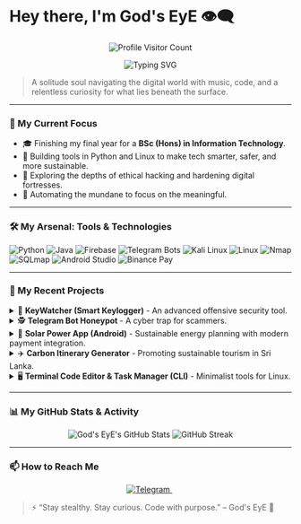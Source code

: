 # Hey there, I'm God's EyE 👁️‍🗨️ 

<p align="center">
  <img src="https://komarev.com/ghpvc/?username=raviy00&color=00FFAA&style=for-the-badge" alt="Profile Visitor Count"/>
</p>
<p align="center">
  <img src="https://readme-typing-svg.herokuapp.com?font=Fira+Code&size=22&pause=1000&color=00FFAA&center=true&width=435&lines=Cybersecurity+Explorer+%F0%9F%94%91;Python+Dev+%7C+Linux+Hacker+%F0%9F%90%9B;Sneakerhead+%F0%9F%91%9F+%7C+Tech+Minimalist;Exploring+Automation+and+Privacy" alt="Typing SVG">
</p>

> A solitude soul navigating the digital world with music, code, and a relentless curiosity for what lies beneath the surface.

---

### 🧠 My Current Focus

- 🎓 Finishing my final year for a **BSc (Hons) in Information Technology**.
- 🔐 Building tools in Python and Linux to make tech smarter, safer, and more sustainable.
- 🐧 Exploring the depths of ethical hacking and hardening digital fortresses.
- 🤖 Automating the mundane to focus on the meaningful.

---

### 🛠️ My Arsenal: Tools & Technologies

<p align-center>
  <img src="https://img.shields.io/badge/Python-3776AB?style=for-the-badge&logo=python&logoColor=white" alt="Python">
  <img src="https://img.shields.io/badge/Java-ED8B00?style=for-the-badge&logo=openjdk&logoColor=white" alt="Java">
  <img src="https://img.shields.io/badge/Firebase-ffca28?style=for-the-badge&logo=firebase&logoColor=black" alt="Firebase">
  <img src="https://img.shields.io/badge/Telegram_Bots-2CA5E0?style=for-the-badge&logo=telegram&logoColor=white" alt="Telegram Bots">
  <img src="https://img.shields.io/badge/Kali_Linux-557C94?style=for-the-badge&logo=kalilinux&logoColor=white" alt="Kali Linux">
  <img src="https://img.shields.io/badge/Linux-FCC624?style=for-the-badge&logo=linux&logoColor=black" alt="Linux">
  <img src="https://img.shields.io/badge/Nmap-4D4D4D?style=for-the-badge&logo=nmap&logoColor=white" alt="Nmap">
  <img src="https://img.shields.io/badge/SQLmap-E44C2C?style=for-the-badge&logo=hackaday&logoColor=white" alt="SQLmap">
  <img src="https://img.shields.io/badge/Android_Studio-3DDC84?style=for-the-badge&logo=androidstudio&logoColor=white" alt="Android Studio">
  <img src="https://img.shields.io/badge/Binance_Pay-F3BA2F?style=for-the-badge&logo=binance&logoColor=black" alt="Binance Pay">
</p>

---

### 🔐 My Recent Projects

<details>
<summary>🔑 <strong>KeyWatcher (Smart Keylogger)</strong> - An advanced offensive security tool.</summary>
<br>
A stealthy, Python-based keylogger designed for educational and ethical hacking purposes. Features intelligent word pattern detection, secure data exfiltration via a Telegram bot, and automated analysis of captured keystrokes.
<p>
  <b>Tech Stack:</b> Python, Telegram Bot API, Regular Expressions
</p>
</details>

<details>
<summary>🕵️ <strong>Telegram Bot Honeypot</strong> - A cyber trap for scammers.</summary>
<br>
This project actively tracks and analyzes scam bots like `@OPERATEtg1_B_bot`. The goal is to understand their infrastructure, document their methods, and create educational content to help protect unsuspecting users from threats.
<p>
  <b>Tech Stack:</b> Python, Telegram Bot API, Data Analysis
</p>
</details>

<details>
<summary>🌱 <strong>Solar Power App (Android)</strong> - Sustainable energy planning with modern payment integration.</summary>
<br>
A native Android application built in Java that allows users to browse and select solar energy plans. It features seamless payment integration with the Binance Pay API and utilizes Firebase for backend services and data management.
<p>
  <b>Tech Stack:</b> Java, Android Studio, Firebase, Binance Pay API
</p>
</details>

<details>
<summary>✈️ <strong>Carbon Itinerary Generator</strong> - Promoting sustainable tourism in Sri Lanka.</summary>
<br>
A unique tool that calculates the estimated CO₂ emissions for a tourist's travel itinerary within Sri Lanka. It aims to raise awareness about the environmental impact of travel and encourage more sustainable choices.
<p>
  <b>Tech Stack:</b> Python, Public Transport APIs, Carbon Emission Models
</p>
</details>

<details>
<summary>🖥️ <strong>Terminal Code Editor & Task Manager (CLI)</strong> - Minimalist tools for Linux.</summary>
<br>
Two separate CLI tools built for a minimal, keyboard-driven workflow on Kali Linux. The editor is a lightweight, Nano-like application for quick coding, while the task manager helps organize projects directly from the terminal.
<p>
  <b>Tech Stack:</b> Python, Curses library
</p>
</details>

---

### 📊 My GitHub Stats & Activity

<p align="center">
  <img src="https://github-readme-stats.vercel.app/api?username=yourusername&show_icons=true&theme=github_dark&hide_border=true&count_private=true" alt="God's EyE's GitHub Stats">
  <img src="https://github-readme-streak-stats.herokuapp.com/?user=yourusername&theme=github-dark-blue&hide_border=true" alt="GitHub Streak">
</p>

---

### 📫 How to Reach Me

<p align="center">
  <a href="https://t.me/GodsEyE_404" target="_blank">
    <img src="https://img.shields.io/badge/Telegram-@GodsEyE__404-2CA5E0?style=for-the-badge&logo=telegram&logoColor=white" alt="Telegram">
  </a>
  &nbsp;
  </p>

> ⚡ “Stay stealthy. Stay curious. Code with purpose.” – God's EyE 🖤
